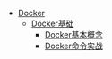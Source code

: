 * [Docker]()
  * [Docker基础]()
    * [Docker基本概念](Docker/Docker基础/Docker基本概念.md)
    * [Docker命令实战](Docker/Docker基础/Docker命令实战.md)

